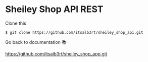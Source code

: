 # Sheiley Shop API REST

Clone this

`$ git clone https://github.com/itsalb3rt/sheiley_shop_api.git`

Go back to documentation 📚

https://github.com/itsalb3rt/sheiley_shop_app.git
